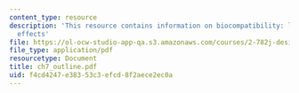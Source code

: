 ```yaml
---
content_type: resource
description: 'This resource contains information on biocompatibility: local and systemic
  effects'
file: https://ol-ocw-studio-app-qa.s3.amazonaws.com/courses/2-782j-design-of-medical-devices-and-implants-spring-2006/f4cd4247e38353c3efcd8f2aece2ec0a_ch7_outline.pdf
file_type: application/pdf
resourcetype: Document
title: ch7_outline.pdf
uid: f4cd4247-e383-53c3-efcd-8f2aece2ec0a
---
```

